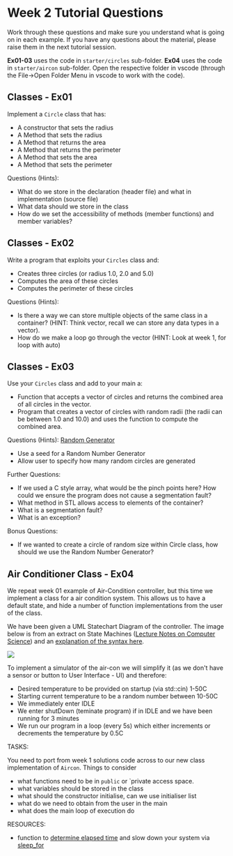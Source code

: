 Week 2 Tutorial Questions
=========================
Work through these questions and make sure you understand what is going on in each example. If you have any questions about the material, please raise them in the next tutorial session.

**Ex01-03** uses the code in `starter/circles` sub-folder.  **Ex04**  uses the code in `starter/aircon` sub-folder. Open the respective folder in vscode (through the File->Open Folder Menu in vscode to work with the code).

Classes - Ex01
--------------------
Implement a `Circle` class that has:
* A constructor that sets the radius
* A Method that sets the radius
* A Method that returns the area
* A Method that returns the perimeter
* A Method that sets the area
* A Method that sets the perimeter

Questions (Hints):
* What do we store in the declaration (header file) and what in implementation (source file)
* What data should we store in the class
* How do we set the accessibility of methods (member functions) and member variables?

Classes - Ex02
--------------------
Write a program that exploits your `Circles` class and:
* Creates three circles (or radius 1.0, 2.0 and 5.0)
* Computes the area of these circles
* Computes the perimeter of these circles

Questions (Hints):
* Is there a way we can store multiple objects of the same class in a container? (HINT: Think vector, recall we can store any data types in a vector). 
* How do we make a loop go through the vector (HINT: Look at week 1, for loop with auto)

Classes - Ex03
------------------
Use your `Circles` class and add to your main a: 
* Function that accepts a vector of circles and returns the combined area of all circles in the vector.
* Program that creates a vector of circles with random radii (the radii can be between 1.0 and 10.0) and uses the function to compute the combined area.

Questions (Hints):
[Random Generator](http://www.cplusplus.com/reference/random/uniform_real_distribution/)

* Use a seed for a Random Number Generator 
* Allow user to specify how many random circles are generated

Further Questions:
* If we used a C style array, what would be the pinch points here? How could we ensure the program does not cause a segmentation fault?
* What method in STL allows access to elements of the container?
* What is a segmentation fault?
* What is an exception?

Bonus Questions:
* If we wanted to create a circle of random size within Circle class, how should we use the Random Number Generator?

Air Conditioner Class - Ex04
------
We repeat week 01 example of Air-Condition controller, but this time we implement a class for a air condition system. This allows us to have a default state, and hide a number of function implementations from the user of the class.

We have been given a UML Statechart Diagram of the controller. The image below is from an extract on State Machines ([Lecture Notes on Computer Science](https://praveenthomasln.wordpress.com/2012/04/07/state-machines-s8-cs/)) and an [explanation of the syntax here](https://www.lucidchart.com/pages/uml-state-machine-diagram).



![](https://praveenthomasln.files.wordpress.com/2012/04/figure-1-state-machines.png)



To implement a simulator of the air-con we will simplify it (as we don't have a sensor or button to User Interface - UI) and therefore:

* Desired temperature to be provided on startup (via std::cin) 1-50C
* Starting current temperature to be a random number between 10-50C
* We immediately enter IDLE
* We enter shutDown (teminate program) if in IDLE and we have been running for 3 minutes
* We run our program in a loop (every 5s) which either increments or decrements the temperature by 0.5C

TASKS:

You need to port from week 1 solutions code across to our new class implementation of `Aircon`. Things to consider

* what functions need to be in `public` or `private access space.
* what variables should be stored in the class
* what should the constructor initialise, can we use initialiser list
* what do we need to obtain from the user in the main
* what does the main loop of execution do

RESOURCES:

* function to [determine elapsed time](https://www.cplusplus.com/reference/chrono/steady_clock/now/) and slow down your system via [sleep_for](https://en.cppreference.com/w/cpp/thread/sleep_for)
